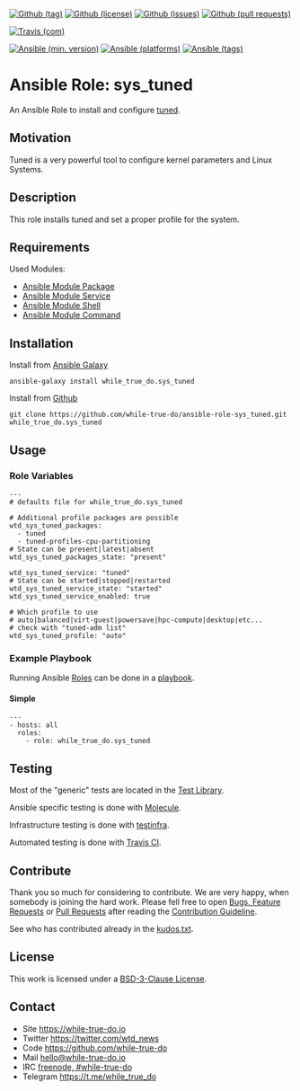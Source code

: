 <!--
name: README.md
description: This file contains important information for the repository.
author: while-true-do.io
contact: hello@while-true-do.io
license: BSD-3-Clause
-->

<!-- github shields -->
[![Github (tag)](https://img.shields.io/github/tag/while-true-do/ansible-role-sys_tuned.svg)](https://github.com/while-true-do/ansible-role-sys_tuned/tags)
[![Github (license)](https://img.shields.io/github/license/while-true-do/ansible-role-sys_tuned.svg)](https://github.com/while-true-do/ansible-role-sys_tuned/blob/master/LICENSE)
[![Github (issues)](https://img.shields.io/github/issues/while-true-do/ansible-role-sys_tuned.svg)](https://github.com/while-true-do/ansible-role-sys_tuned/issues)
[![Github (pull requests)](https://img.shields.io/github/issues-pr/while-true-do/ansible-role-sys_tuned.svg)](https://github.com/while-true-do/ansible-role-sys_tuned/pulls)
<!-- travis shields -->
[![Travis (com)](https://img.shields.io/travis/com/while-true-do/ansible-role-sys_tuned.svg)](https://travis-ci.com/while-true-do/ansible-role-sys_tuned)
<!-- ansible shields -->
[![Ansible (min. version)](https://img.shields.io/badge/dynamic/yaml.svg?label=Min.%20Ansible%20Version&url=https%3A%2F%2Fraw.githubusercontent.com%2Fwhile-true-do%2Fansible-role-sys_tuned%2Fmaster%2Fmeta%2Fmain.yml&query=%24.galaxy_info.min_ansible_version&colorB=black)](https://galaxy.ansible.com/while_true_do/sys_tuned)
[![Ansible (platforms)](https://img.shields.io/badge/dynamic/yaml.svg?label=Supported%20OS&url=https%3A%2F%2Fraw.githubusercontent.com%2Fwhile-true-do%2Fansible-role-sys_tuned%2Fmaster%2Fmeta%2Fmain.yml&query=galaxy_info.platforms%5B*%5D.name&colorB=black)](https://galaxy.ansible.com/while_true_do/sys_tuned)
[![Ansible (tags)](https://img.shields.io/badge/dynamic/yaml.svg?label=Galaxy%20Tags&url=https%3A%2F%2Fraw.githubusercontent.com%2Fwhile-true-do%2Fansible-role-sys_tuned%2Fmaster%2Fmeta%2Fmain.yml&query=%24.galaxy_info.galaxy_tags%5B*%5D&colorB=black)](https://galaxy.ansible.com/while_true_do/sys_tuned)

# Ansible Role: sys_tuned

An Ansible Role to install and configure [tuned](https://tuned-project.org/).

## Motivation

Tuned is a very powerful tool to configure kernel parameters and Linux Systems.

## Description

This role installs tuned and set a proper profile for the system.

## Requirements

Used Modules:

-   [Ansible Module Package](https://docs.ansible.com/ansible/latest/modules/package_module.html)
-   [Ansible Module Service](https://docs.ansible.com/ansible/latest/modules/service_module.html)
-   [Ansible Module Shell](https://docs.ansible.com/ansible/latest/modules/shell_module.html)
-   [Ansible Module Command](https://docs.ansible.com/ansible/latest/modules/command_module.html)

## Installation

Install from [Ansible Galaxy](https://galaxy.ansible.com/while_true_do/sys_tuned)
```
ansible-galaxy install while_true_do.sys_tuned
```

Install from [Github](https://github.com/while-true-do/ansible-role-sys_tuned)
```
git clone https://github.com/while-true-do/ansible-role-sys_tuned.git while_true_do.sys_tuned
```

## Usage

### Role Variables

```
---
# defaults file for while_true_do.sys_tuned

# Additional profile packages are possible
wtd_sys_tuned_packages:
  - tuned
  - tuned-profiles-cpu-partitioning
# State can be present|latest|absent
wtd_sys_tuned_packages_state: "present"

wtd_sys_tuned_service: "tuned"
# State can be started|stopped|restarted
wtd_sys_tuned_service_state: "started"
wtd_sys_tuned_service_enabled: true

# Which profile to use
# auto|balanced|virt-guest|powersave|hpc-compute|desktop|etc...
# check with "tuned-adm list"
wtd_sys_tuned_profile: "auto"
```

### Example Playbook

Running Ansible
[Roles](https://docs.ansible.com/ansible/latest/user_guide/playbooks_reuse_roles.html)
can be done in a
[playbook](https://docs.ansible.com/ansible/latest/user_guide/playbooks_intro.html).

#### Simple

```
---
- hosts: all
  roles:
    - role: while_true_do.sys_tuned
```

## Testing

Most of the "generic" tests are located in the
[Test Library](https://github.com/while-true-do/test-library).

Ansible specific testing is done with
[Molecule](https://molecule.readthedocs.io/en/stable/).

Infrastructure testing is done with
[testinfra](https://testinfra.readthedocs.io/en/stable/).

Automated testing is done with [Travis CI](https://travis-ci.com).

## Contribute

Thank you so much for considering to contribute. We are very happy, when somebody
is joining the hard work. Please fell free to open
[Bugs, Feature Requests](https://github.com/while-true-do/ansible-role-sys_tuned/issues)
or [Pull Requests](https://github.com/while-true-do/ansible-role-sys_tuned/pulls) after
reading the [Contribution Guideline](https://github.com/while-true-do/doc-library/blob/master/docs/CONTRIBUTING.md).

See who has contributed already in the [kudos.txt](./kudos.txt).

## License

This work is licensed under a [BSD-3-Clause License](https://opensource.org/licenses/BSD-3-Clause).

## Contact

-   Site <https://while-true-do.io>
-   Twitter <https://twitter.com/wtd_news>
-   Code <https://github.com/while-true-do>
-   Mail [hello@while-true-do.io](mailto:hello@while-true-do.io)
-   IRC [freenode, #while-true-do](https://webchat.freenode.net/?channels=while-true-do)
-   Telegram <https://t.me/while_true_do>
